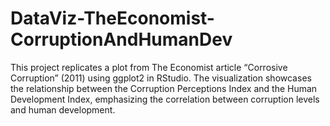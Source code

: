 # DataViz-TheEconomist-CorruptionAndHumanDev
This project replicates a plot from The Economist article “Corrosive Corruption” (2011) using ggplot2 in RStudio. The visualization showcases the relationship between the Corruption Perceptions Index and the Human Development Index, emphasizing the correlation between corruption levels and human development.
